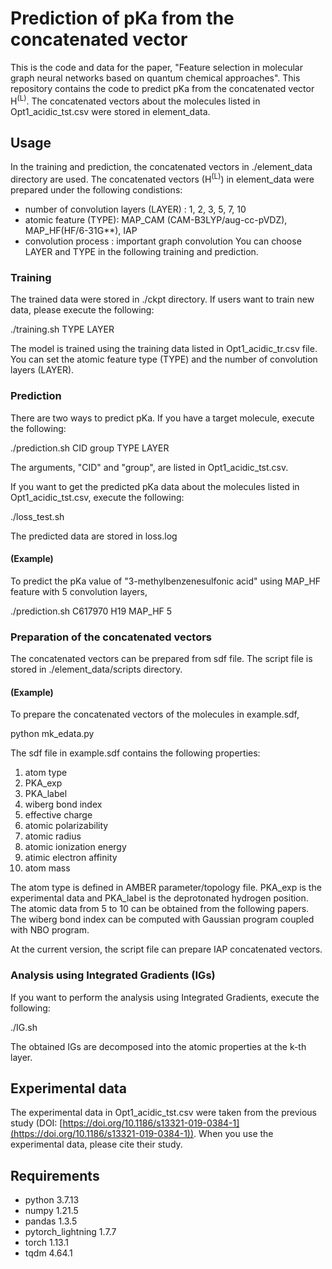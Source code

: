# Prediction of pKa from the concatenated vector
This is the code and data for the paper, "Feature selection in molecular graph neural networks based on quantum chemical approaches". This repository contains the code to predict pKa from the concatenated vector H<sup>(L)</sup>.
The concatenated vectors about the molecules listed in Opt1_acidic_tst.csv were stored in element_data.

## Usage

In the training and prediction, the concatenated vectors in ./element_data directory are used. 
The concatenated vectors (H<sup>(L)</sup>) in element_data were prepared under the following condistions:
   - number of convolution layers (LAYER) : 1, 2, 3, 5, 7, 10
   - atomic feature (TYPE): MAP_CAM (CAM-B3LYP/aug-cc-pVDZ), MAP_HF(HF/6-31G**), IAP 
   - convolution process : important graph convolution
You can choose LAYER and TYPE in the following training and prediction.  

### Training
The trained data were stored in ./ckpt directory. 
If users want to train new data, please execute the following:

   ./training.sh TYPE LAYER

The model is trained using the training data listed in Opt1_acidic_tr.csv file.
You can set the atomic feature type (TYPE) and the number of convolution layers (LAYER).

### Prediction

There are two ways to predict pKa. 
If you have a target molecule, execute the following:

   ./prediction.sh CID group TYPE LAYER

The arguments, "CID" and "group", are listed in Opt1_acidic_tst.csv.

If you want to get the predicted pKa data about the molecules listed in Opt1_acidic_tst.csv, execute the following:

   ./loss_test.sh

The predicted data are stored in loss.log

#### (Example)
To predict the pKa value of "3-methylbenzenesulfonic acid" using MAP_HF feature with 5 convolution layers, 

   ./prediction.sh C617970 H19 MAP_HF 5

### Preparation of the concatenated vectors
The concatenated vectors can be prepared from sdf file.
The script file is stored in ./element_data/scripts directory.

#### (Example)
To prepare the concatenated vectors of the molecules in example.sdf,

   python mk_edata.py

The sdf file in example.sdf contains the following properties:

 1. atom type
 2. PKA_exp
 3. PKA_label
 4. wiberg bond index
 5. effective charge
 6. atomic polarizability
 7. atomic radius
 8. atomic ionization energy
 9. atimic electron affinity
 10. atom mass

The atom type is defined in AMBER parameter/topology file.
PKA_exp is the experimental data and PKA_label is the deprotonated hydrogen position.
The atomic data from 5 to 10 can be obtained from the following papers.
The wiberg bond index can be computed with Gaussian program coupled with NBO program.

At the current version, the script file can prepare IAP concatenated vectors.

### Analysis using Integrated Gradients (IGs)

If you want to perform the analysis using Integrated Gradients, execute the following:

   ./IG.sh

The obtained IGs are decomposed into the atomic properties at the k-th layer.

## Experimental data 
The experimental data in Opt1_acidic_tst.csv were taken from the previous study (DOI: [https://doi.org/10.1186/s13321-019-0384-1](https://doi.org/10.1186/s13321-019-0384-1)). 
When you use the experimental data, please cite their study. 

## Requirements

* python 3.7.13
* numpy 1.21.5
* pandas 1.3.5
* pytorch_lightning 1.7.7
* torch 1.13.1
* tqdm 4.64.1
